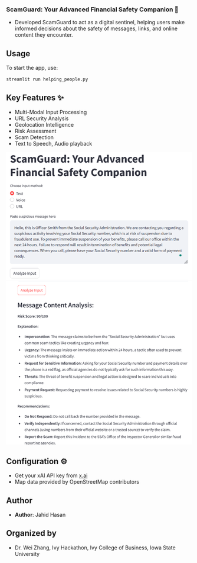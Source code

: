 ### ScamGuard: Your Advanced Financial Safety Companion 🤖
 - Developed ScamGuard to act as a digital sentinel, helping users make informed decisions about the safety of messages, links, and online content they encounter.

## Usage
To start the app, use:
```bash
streamlit run helping_people.py
```

## Key Features  ✨
- Multi-Modal Input Processing
- URL Security Analysis
- Geolocation Intelligence
- Risk Assessment
- Scam Detection
- Text to Speech, Audio playback

![Preview](vcc.png)
![Preview](vc11.png)

## Configuration ⚙️
 - Get your xAI API key from [x.ai](https://x.ai)
 - Map data provided by OpenStreetMap contributors

## Author
- **Author**: Jahid Hasan

## Organized by
 - Dr. Wei Zhang, Ivy Hackathon, Ivy College of Business, Iowa State University

